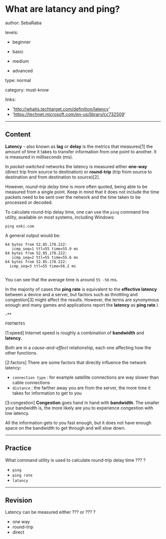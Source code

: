 # What are latancy and ping?
author: SebaRaba

levels:

  - beginner

  - basic

  - medium

  - advanced

type: normal

category: must-know

links:

  - 'http://whatis.techtarget.com/definition/latency'
  - 'https://technet.microsoft.com/en-us/library/cc732509'

---
## Content

**Latency** - also known as **lag** or **delay** is the metrics that measures[1] the amount of time it takes to transfer information from one point to another. It is measured in *milliseconds* (ms).



In *packet-switched* networks the latency is measured either **one-way** (direct trip from source to destination) or **round-trip** (trip from source to destination and from destination to source)[2].


However, *round-trip delay time* is more often quoted, being able to be measured from a single point. Keep in mind that it does not include the time packets need to be sent over the network and the time taken to be processed or decoded.

To calculate round-trip delay time, one can use the `ping` command line utility, available on most systems, including Windows:

```
ping enki.com
```

A general output would be:
```
64 bytes from 52.85.178.222:
   icmp_seq=1 ttl=55 time=55.9 ms
64 bytes from 52.85.178.222:
   icmp_seq=2 ttl=55 time=55.6 ms
64 bytes from 52.85.178.222:
  icmp_seq=3 ttl=55 time=56.2 ms


```
You can see that the average time is around `55 -56` ms.

In the majority of cases the **ping rate** is equivalent to the **effective latency** between a device and a server, but factors such as throttling and congestion[3] might affect the results. However, the terms are synonymous enough  and many games and applications report the **latency** as **ping rate**.\

-**

`FOOTNOTES`

[1:speed]
Internet speed is roughly a combination of **bandwidth** and **latency**.

Both are in a *cause-and-effect* relationship, each one affecting how the other functions.

[2:factors]
There are some factors that directly influence the network latency:
 - `connection type` : for example satellite connections are way slower than cable connections
 - `distance` : the farther away you are from the server, the more time it takes for information to get to you

[3:congestion]
**Congestion** goes hand in hand with **bandwidth**. The smaller your bandwidth is, the more likely are you to experience congestion with low latency.

All the information gets to you fast enough, but it does not have enough space on the bandwidth to get through and will slow down.

---
## Practice

What command utility is used to calculate round-trip delay time
??? ?

* `ping`
* `ping rate`
* `latancy`

---
## Revision

Latency can be measured either ??? or ??? ?

* one way
* round-trip
* direct

